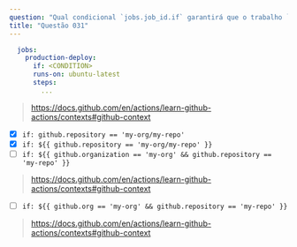 ```yaml
---
question: "Qual condicional `jobs.job_id.if` garantirá que o trabalho `production-deploy` seja acionado apenas no repositório `my-org/my-repo`? (Selecione duas.)"
title: "Questão 031"
---
```


```yaml
  jobs:
    production-deploy:  
      if: <CONDITION>
      runs-on: ubuntu-latest
      steps:
        ...
```
> https://docs.github.com/en/actions/learn-github-actions/contexts#github-context
- [x] `if: github.repository == 'my-org/my-repo'`
- [x] `if: ${{ github.repository == 'my-org/my-repo' }}`
- [ ] `if: ${{ github.organization == 'my-org' && github.repository == 'my-repo' }}`
> https://docs.github.com/en/actions/learn-github-actions/contexts#github-context
- [ ] `if: ${{ github.org == 'my-org' && github.repository == 'my-repo' }}`
> https://docs.github.com/en/actions/learn-github-actions/contexts#github-context

